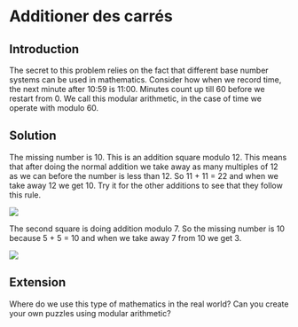# Additioner des carrés

## Introduction

The secret to this problem relies on the fact that different base number systems can be used in mathematics. Consider how when we record time, the next minute after 10:59 is 11:00. Minutes count up till 60 before we restart from 0. We call this modular arithmetic, in the case of time we operate with modulo 60.

## Solution

The missing number is 10. This is an addition square modulo 12. This means that after doing the normal addition we take away as many multiples of 12 as we can before the number is less than 12. So 11 + 11 = 22 and when we take away 12 we get 10. Try it for the other additions to see that they follow this rule.

![](https://github.com/supportingami/sami-maths-club/blob/master/maths-club-pack/images/addition-squares-3.png?raw=true)

The second square is doing addition modulo 7. So the missing number is 10 because 5 + 5 = 10 and when we take away 7 from 10 we get 3.

![](https://github.com/supportingami/sami-maths-club/blob/master/maths-club-pack/images/addition-squares-4.png?raw=true)

## Extension

Where do we use this type of mathematics in the real world? Can you create your own puzzles using modular arithmetic?
